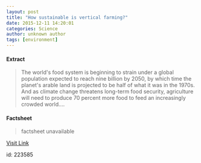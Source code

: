 ```yaml
---
layout: post
title: "How sustainable is vertical farming?"
date: 2015-12-11 14:20:01
categories: Science
author: unknown author
tags: [environment]
---
```



#### Extract
>The world's food system is beginning to strain under a global population expected to reach nine billion by 2050, by which time the planet's arable land is projected to be half of what it was in the 1970s. And as climate change threatens long-term food security, agriculture will need to produce 70 percent more food to feed an increasingly crowded world....

#### Factsheet
>factsheet unavailable

[Visit Link](http://phys.org/news/2015-12-sustainable-vertical-farming.html)

id:  223585


